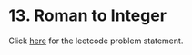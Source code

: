 # 13. Roman to Integer

Click [here](https://leetcode.com/problems/roman-to-integer/) for the leetcode problem statement.
